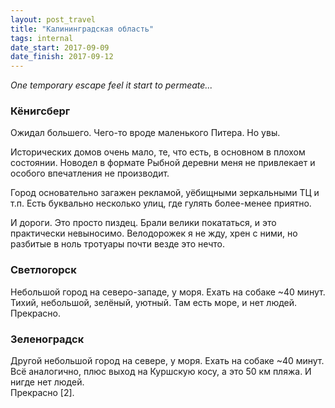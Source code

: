 ```yaml
---
layout: post_travel
title: "Калининградская область"
tags: internal
date_start: 2017-09-09
date_finish: 2017-09-12
---
```


_One temporary escape feel it start to permeate..._

### Кёнигсберг

Ожидал большего. Чего-то вроде маленького Питера. Но увы.

Исторических домов очень мало, те, что есть, в основном в плохом состоянии. Новодел в формате Рыбной деревни меня не привлекает и особого впечатления не производит.

Город основательно загажен рекламой, уёбищными зеркальными ТЦ и т.п. Есть буквально несколько улиц, где гулять более-менее приятно.

И дороги. Это просто пиздец. Брали велики покататься, и это практически невыносимо. Велодорожек я не жду, хрен с ними, но разбитые в ноль тротуары почти везде это нечто.

### Светлогорск

Небольшой город на северо-западе, у моря. Ехать на собаке ~40 минут.  
Тихий, небольшой, зелёный, уютный. Там есть море, и нет людей.  
Прекрасно.

### Зеленоградск

Другой небольшой город на севере, у моря. Ехать на собаке ~40 минут.  
Всё аналогично, плюс выход на Куршскую косу, а это 50 км пляжа. И нигде нет людей.  
Прекрасно [2].
